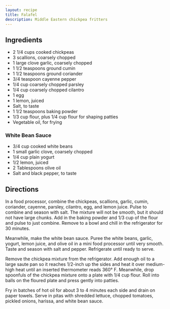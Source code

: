 ```yaml
---
layout: recipe
title: Falafel
description: Middle Eastern chickpea fritters
---
```


## Ingredients

* 2 1/4 cups cooked chickpeas
* 3 scallions, coarsely chopped
* 1 large clove garlic, coarsely chopped
* 1 1/2 teaspoons ground cumin
* 1 1/2 teaspoons ground coriander
* 3/4 teaspoon cayenne pepper
* 1/4 cup coarsely chopped parsley
* 1/4 cup coarsely chopped cilantro
* 1 egg
* 1 lemon, juiced
* Salt, to taste
* 1 1/2 teaspoons baking powder
* 1/3 cup flour, plus 1/4 cup flour for shaping patties
* Vegetable oil, for frying

### White Bean Sauce
* 3/4 cup cooked white beans
* 1 small garlic clove, coarsely chopped
* 1/4 cup plain yogurt
* 1/2 lemon, juiced
* 2 Tablespoons olive oil
* Salt and black pepper, to taste


## Directions

In a food processor, combine the chickpeas, scallions, garlic, cumin, coriander, cayenne, parsley, cilantro, egg, and lemon juice. Pulse to combine and season with salt. The mixture will not be smooth, but it should not have large chunks. Add in the baking powder and 1/3 cup of the flour and pulse to just combine. Remove to a bowl and chill in the refrigerator for 30 minutes. 

Meanwhile, make the white bean sauce. Puree the white beans, garlic, yogurt, lemon juice, and olive oil in a mini food processor until very smooth. Taste and season with salt and pepper. Refrigerate until ready to serve.

Remove the chickpea mixture from the refrigerator. Add enough oil to a large saute pan so it reaches 1/2-inch up the sides and heat it over medium-high heat until an inserted thermometer reads 360° F. Meanwhile, drop spoonfuls of the chickpea mixture onto a plate with 1/4 cup flour. Roll into balls on the floured plate and press gently into patties.

Fry in batches of hot oil for about 3 to 4 minutes each side and drain on paper towels. Serve in pitas with shredded lettuce, chopped tomatoes, pickled onions, harissa, and white bean sauce.
